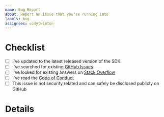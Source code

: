 ```yaml
---
name: Bug Report
about: Report an issue that you're running into
labels: bug
assignees: codytwinton
---
```


# Checklist

- [ ] I've updated to the latest released version of the SDK
- [ ] I've searched for existing [GitHub Issues](https://github.com/codytwinton/portfolio-theme/issues)
- [ ] I've looked for existing answers on [Stack Overflow](https://www.stackoverflow.com)
- [ ] I've read the [Code of Conduct](CODE_OF_CONDUCT.md)
- [ ] This issue is not security related and can safely be disclosed publicly on GitHub

# Details
